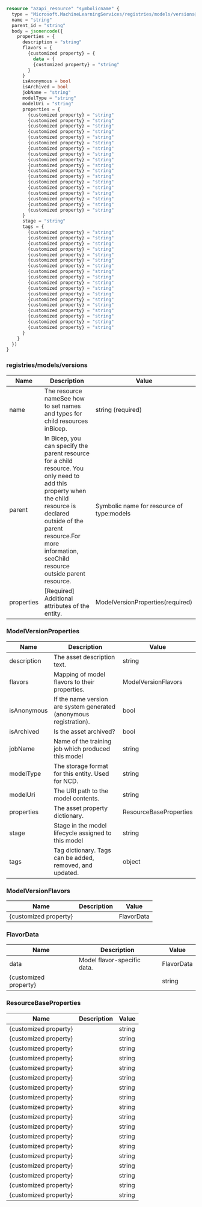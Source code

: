 ```terraform
resource "azapi_resource" "symbolicname" {
  type = "Microsoft.MachineLearningServices/registries/models/versions@2023-10-01"
  name = "string"
  parent_id = "string"
  body = jsonencode({
    properties = {
      description = "string"
      flavors = {
        {customized property} = {
          data = {
          {customized property} = "string"
        }
      }
      isAnonymous = bool
      isArchived = bool
      jobName = "string"
      modelType = "string"
      modelUri = "string"
      properties = {
        {customized property} = "string"
        {customized property} = "string"
        {customized property} = "string"
        {customized property} = "string"
        {customized property} = "string"
        {customized property} = "string"
        {customized property} = "string"
        {customized property} = "string"
        {customized property} = "string"
        {customized property} = "string"
        {customized property} = "string"
        {customized property} = "string"
        {customized property} = "string"
        {customized property} = "string"
        {customized property} = "string"
        {customized property} = "string"
        {customized property} = "string"
        {customized property} = "string"
      }
      stage = "string"
      tags = {
        {customized property} = "string"
        {customized property} = "string"
        {customized property} = "string"
        {customized property} = "string"
        {customized property} = "string"
        {customized property} = "string"
        {customized property} = "string"
        {customized property} = "string"
        {customized property} = "string"
        {customized property} = "string"
        {customized property} = "string"
        {customized property} = "string"
        {customized property} = "string"
        {customized property} = "string"
        {customized property} = "string"
        {customized property} = "string"
        {customized property} = "string"
        {customized property} = "string"
      }
    }
  })
}

```

### registries/models/versions

| Name | Description | Value |
|-|-|-|
| name | The resource nameSee how to set names and types for child resources inBicep. | string (required) |
| parent | In Bicep, you can specify the parent resource for a child resource. You only need to add this property when the child resource is declared outside of the parent resource.For more information, seeChild resource outside parent resource. | Symbolic name for resource of type:models |
| properties | [Required] Additional attributes of the entity. | ModelVersionProperties(required) |


### ModelVersionProperties

| Name | Description | Value |
|-|-|-|
| description | The asset description text. | string |
| flavors | Mapping of model flavors to their properties. | ModelVersionFlavors |
| isAnonymous | If the name version are system generated (anonymous registration). | bool |
| isArchived | Is the asset archived? | bool |
| jobName | Name of the training job which produced this model | string |
| modelType | The storage format for this entity. Used for NCD. | string |
| modelUri | The URI path to the model contents. | string |
| properties | The asset property dictionary. | ResourceBaseProperties |
| stage | Stage in the model lifecycle assigned to this model | string |
| tags | Tag dictionary. Tags can be added, removed, and updated. | object |


### ModelVersionFlavors

| Name | Description | Value |
|-|-|-|
| {customized property} |  | FlavorData |


### FlavorData

| Name | Description | Value |
|-|-|-|
| data | Model flavor-specific data. | FlavorData |
| {customized property} |  | string |


### ResourceBaseProperties

| Name | Description | Value |
|-|-|-|
| {customized property} |  | string |
| {customized property} |  | string |
| {customized property} |  | string |
| {customized property} |  | string |
| {customized property} |  | string |
| {customized property} |  | string |
| {customized property} |  | string |
| {customized property} |  | string |
| {customized property} |  | string |
| {customized property} |  | string |
| {customized property} |  | string |
| {customized property} |  | string |
| {customized property} |  | string |
| {customized property} |  | string |
| {customized property} |  | string |
| {customized property} |  | string |
| {customized property} |  | string |
| {customized property} |  | string |


